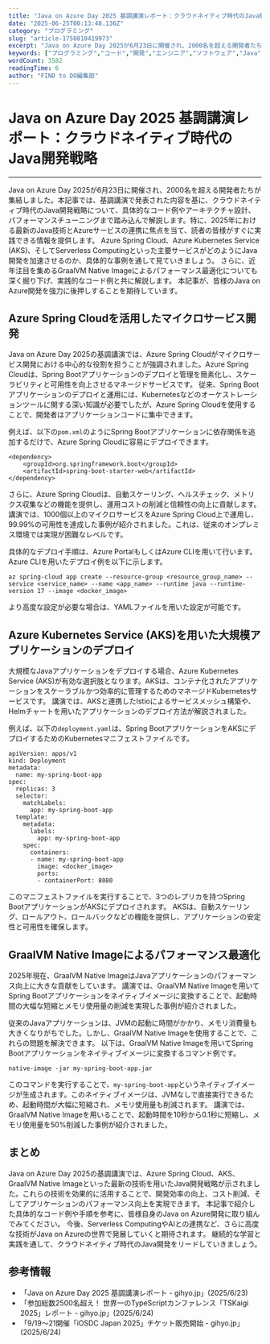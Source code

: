 ```yaml
---
title: "Java on Azure Day 2025 基調講演レポート：クラウドネイティブ時代のJava開発戦略"
date: "2025-06-25T00:13:48.136Z"
category: "プログラミング"
slug: "article-1750810419973"
excerpt: "Java on Azure Day 2025が6月23日に開催され、2000名を超える開発者たちが集結しました。本記事では、基調講演で発表された内容を基に、クラウドネイティブ時代のJava開発戦略について、具体的なコード例やアーキテクチャ設計、パフォーマンスチューニングまで踏み込んで解説します。特に..."
keywords: ["プログラミング","コード","開発","エンジニア","ソフトウェア","Java","Azure","Day","2025","基調講演レポート：クラウドネイティブ時代のJava開発戦略"]
wordCount: 3582
readingTime: 6
author: "FIND to DO編集部"
---
```


# Java on Azure Day 2025 基調講演レポート：クラウドネイティブ時代のJava開発戦略

---

Java on Azure Day 2025が6月23日に開催され、2000名を超える開発者たちが集結しました。本記事では、基調講演で発表された内容を基に、クラウドネイティブ時代のJava開発戦略について、具体的なコード例やアーキテクチャ設計、パフォーマンスチューニングまで踏み込んで解説します。特に、2025年における最新のJava技術とAzureサービスの連携に焦点を当て、読者の皆様がすぐに実践できる情報を提供します。  Azure Spring Cloud、Azure Kubernetes Service (AKS)、そしてServerless Computingといった主要サービスがどのようにJava開発を加速させるのか、具体的な事例を通して見ていきましょう。  さらに、近年注目を集めるGraalVM Native Imageによるパフォーマンス最適化についても深く掘り下げ、実践的なコード例と共に解説します。  本記事が、皆様のJava on Azure開発を強力に後押しすることを期待しています。


## Azure Spring Cloudを活用したマイクロサービス開発

Java on Azure Day 2025の基調講演では、Azure Spring Cloudがマイクロサービス開発における中心的な役割を担うことが強調されました。Azure Spring Cloudは、Spring Bootアプリケーションのデプロイと管理を簡素化し、スケーラビリティと可用性を向上させるマネージドサービスです。  従来、Spring Bootアプリケーションのデプロイと運用には、Kubernetesなどのオーケストレーションツールに関する深い知識が必要でしたが、Azure Spring Cloudを使用することで、開発者はアプリケーションコードに集中できます。

例えば、以下の`pom.xml`のようにSpring Bootアプリケーションに依存関係を追加するだけで、Azure Spring Cloudに容易にデプロイできます。

```
<dependency>
    <groupId>org.springframework.boot</groupId>
    <artifactId>spring-boot-starter-web</artifactId>
</dependency>
```

さらに、Azure Spring Cloudは、自動スケーリング、ヘルスチェック、メトリクス収集などの機能を提供し、運用コストの削減と信頼性の向上に貢献します。  講演では、1000個以上のマイクロサービスをAzure Spring Cloud上で運用し、99.99%の可用性を達成した事例が紹介されました。これは、従来のオンプレミス環境では実現が困難なレベルです。

具体的なデプロイ手順は、Azure PortalもしくはAzure CLIを用いて行います。Azure CLIを用いたデプロイ例を以下に示します。

```
az spring-cloud app create --resource-group <resource_group_name> --service <service_name> --name <app_name> --runtime java --runtime-version 17 --image <docker_image>
```

より高度な設定が必要な場合は、YAMLファイルを用いた設定が可能です。


## Azure Kubernetes Service (AKS)を用いた大規模アプリケーションのデプロイ

大規模なJavaアプリケーションをデプロイする場合、Azure Kubernetes Service (AKS)が有効な選択肢となります。AKSは、コンテナ化されたアプリケーションをスケーラブルかつ効率的に管理するためのマネージドKubernetesサービスです。  講演では、AKSと連携したIstioによるサービスメッシュ構築や、Helmチャートを用いたアプリケーションのデプロイ方法が解説されました。

例えば、以下の`deployment.yaml`は、Spring BootアプリケーションをAKSにデプロイするためのKubernetesマニフェストファイルです。

```
apiVersion: apps/v1
kind: Deployment
metadata:
  name: my-spring-boot-app
spec:
  replicas: 3
  selector:
    matchLabels:
      app: my-spring-boot-app
  template:
    metadata:
      labels:
        app: my-spring-boot-app
    spec:
      containers:
      - name: my-spring-boot-app
        image: <docker_image>
        ports:
        - containerPort: 8080
```

このマニフェストファイルを実行することで、3つのレプリカを持つSpring BootアプリケーションがAKSにデプロイされます。  AKSは、自動スケーリング、ロールアウト、ロールバックなどの機能を提供し、アプリケーションの安定性と可用性を確保します。


## GraalVM Native Imageによるパフォーマンス最適化

2025年現在、GraalVM Native ImageはJavaアプリケーションのパフォーマンス向上に大きな貢献をしています。  講演では、GraalVM Native Imageを用いてSpring Bootアプリケーションをネイティブイメージに変換することで、起動時間の大幅な短縮とメモリ使用量の削減を実現した事例が紹介されました。

従来のJavaアプリケーションは、JVMの起動に時間がかかり、メモリ消費量も大きくなりがちでした。しかし、GraalVM Native Imageを使用することで、これらの問題を解決できます。  以下は、GraalVM Native Imageを用いてSpring Bootアプリケーションをネイティブイメージに変換するコマンド例です。

```
native-image -jar my-spring-boot-app.jar
```

このコマンドを実行することで、`my-spring-boot-app`というネイティブイメージが生成されます。このネイティブイメージは、JVMなしで直接実行できるため、起動時間が大幅に短縮され、メモリ使用量も削減されます。  講演では、GraalVM Native Imageを用いることで、起動時間を10秒から0.1秒に短縮し、メモリ使用量を50%削減した事例が紹介されました。


## まとめ

Java on Azure Day 2025の基調講演では、Azure Spring Cloud、AKS、GraalVM Native Imageといった最新の技術を用いたJava開発戦略が示されました。これらの技術を効果的に活用することで、開発効率の向上、コスト削減、そしてアプリケーションのパフォーマンス向上を実現できます。  本記事で紹介した具体的なコード例や手順を参考に、皆様自身のJava on Azure開発に取り組んでみてください。  今後、Serverless ComputingやAIとの連携など、さらに高度な技術がJava on Azureの世界で発展していくと期待されます。  継続的な学習と実践を通して、クラウドネイティブ時代のJava開発をリードしていきましょう。


## 参考情報

- 「Java on Azure Day 2025 基調講演レポート - gihyo.jp」(2025/6/23)
- 「参加総数2500名超え！ 世界一のTypeScriptカンファレンス「TSKaigi 2025」レポート - gihyo.jp」(2025/6/24)
- 「9/19～21開催「iOSDC Japan 2025」チケット販売開始 - gihyo.jp」(2025/6/24)
